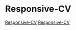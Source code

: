 # Responsive-CV
[Responsive-CV](https://patricklibert.github.io/Responsive-CV/)
[Responsive-CV](javascript:alert('xss'))
